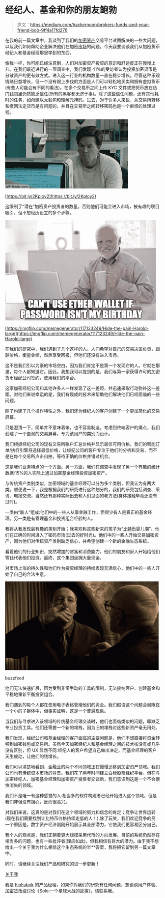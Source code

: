 # 经纪人、基金和你的朋友鲍勃

> 原文：<https://medium.com/hackernoon/brokers-funds-and-your-friend-bob-9ff4a17fd276>

在我的前一篇文章中，我谈到了我们的[加密资产](http://​​https://www.cryptofabrik.com/?utm_source=HN)交易平台试图解决的一些大问题，以及我们如何帮助企业解决他们在加密[市场](https://hackernoon.com/tagged/market)的问题。今天我要谈谈我们从加密货币经纪人和基金经理那里学到的东西。

像我一样，你可能已经注意到，人们对加密资产投资的意识和舒适度正在慢慢上升。在我们最近进行的一项调查中，我们发现 41%的受访者认为投资加密货币是分散资产的更有效方式。进入这一行业的机构数量一直在稳步增长。尽管这种乐观情绪日益增长，但一个没有跟上步伐的方面是人们可以轻松地买卖和拥有虚拟货币(有些人可能会有不同的看法)。在多个交易所之间上传 KYC 文件或把货币放在热门钱包里仍然缺乏信任(所有的黑客都无济于事)。除了这些信任问题，还有其他耗时的任务，如创建以太钱包和理解元掩码。过去，对于许多人来说，从交易所转移和撤回法定货币是有问题的，并且在交易所之间转移密码也是一个麻烦的处理过程。

![](img/4a86fd1953e1be2fd4ef32ee4778f66f.png)

[https://bit.ly/2Kploy2](https://bit.ly/2Kploy2)

这限制了“潜在”加密资产投资者的数量，否则他们可能会进入市场，被有趣的项目吸引，但不想经历设立的多个步骤。

![](img/deef1d5e4644d14a04dd4a8b282f2bc6.png)

[https://imgflip.com/memegenerator/117123249/Hide-the-pain-Harold-large](https://imgflip.com/memegenerator/117123249/Hide-the-pain-Harold-large)

在我们的研究中，我们遇到了几个这样的人。人们希望对自己的交易决策负责，跟踪价格，衡量业绩，然后享受回报，但他们还没有进入市场。

这不是我们引以为豪的市场空白，因为我们肯定不是第一个发现它的人。它就在那里，每个人都知道它。因此，我想我可以提到的是，我们与第一家获得许可的加密货币经纪公司签约，使用我们的平台。

这家加密经纪公司和其他许多人一样发现了这一差距，并迅速采取行动弥补这一差距。对他们来说幸运的是，我们有现成的技术来帮助他们解决他们已经面临的一些问题。

除了构建了几个操作特性之外，我们还为经纪人的客户创建了一个更加简化的交易屏幕。

只是澄清一下，简单并不意味着笨，也不容易制造。考虑到终端客户的痛点，我们创建了一个直观的交易屏幕，专为该用户的类别而设计。

我们根据经纪公司的现有交易所账户汇总价格并显示最佳可用价格，我们的智能订单/执行引擎将选择最佳价格，让经纪公司的客户专注于他们的分析和交易，而不是在每个交易所点击自拍，等待正确的价格并错过机会。

这是我们业务特点的一个方面。另一方面，我们在调查中发现了另一个有趣的统计数据:15%的人实际上通过加密基金经理投资加密资产。

与传统资产类别类似，加密领域的基金经理可以分为多个类别，但我认为有两大类。顺便说一下，我是根据我们的研究进行这种划分的，我们的研究包括调查、采访、电报交流，当然还有那种实际出去和人们见面的老方法(身体接触毕竟还没有过时)。

一类由“新人”组成:他们中的一些人从事金融工作，但很少有人是真正的基金经理。另一类是有管理基金和投资组合经验的人。

我将从我发现最有趣的类别开始；我喜欢称这些新来的孩子为“[比特币](https://hackernoon.com/tagged/bitcoin)婴儿潮”。他们在正确的时间进入了密码市场(过去的好时光)。他们中的一些人开始交易加密资产，因为他们对传统资产类别缺乏信心，并希望创建一个新的金融生态系统。

看着他们的行业知识，突然增加的财富和消费能力，他们的朋友和家人开始给他们寄钱代表他们投资。最终，这个集团坐拥大量现金。

对市场上涨的持久性和他们作为投资经理的持续表现充满信心，他们中的一些人开始了自己的合法生意。

![](img/86ab67c7a89c8246dd5115dfec206e27.png)

buzzfeed

他们无法快速扩展，因为受到非常手动的工具的限制，无法接纳客户、创建基金和平稳地重新平衡投资组合。

我们遇到的每个人都在使用电子表格管理他们的资金。我们假设这个问题会局限在一个小的子群体中，但事实证明，这是一个普遍现象。

当我们与寻求进入该领域的传统基金经理交谈时，他们也面临类似的问题，即缺乏专业投资工具。他们还需要一个新的堆栈，因为旧的堆栈对这些新资产毫无用处。

我们发现，经纪公司和基金经理的客户面临的主要问题是，他们不想直接将资金转移到加密钱包或交易所。虽然今天加密经纪人和基金经理之间的技术栈没有或几乎没有区别，但 UX 显然不同:经纪人的客户希望自己做出决定，而基金经理的客户天生被动，让他们的钱增长。

我们可以清楚地看到，金融业的两个不同领域正在慢慢迁移到加密资产领域。我们公司也有传统资本市场的背景。我们花了两年时间建立白标股票经纪平台。但在与加密经纪人、加密基金经理和加密资产投资者交谈后，我们意识到这是一个不会很快消失的领域。

我们不是唯一有这种感觉的人:相当多的软件构建者已经开始进入这个领域，但是我们非但没有担心，反而很高兴。

对我们来说，这真的是对我们在这个领域的努力和信念的肯定；竞争让世界运转(现在我们需要找到让比特币价格持续走低的人！).除了玩笑，我们欢迎竞争的另一个原因是，数字资产经济刚刚开始展示其全部潜力，它使我们更容易区分自己。

我个人的观点是，我们正朝着更大规模采用代币的方向发展。目前的系统仍然存在相当多的问题，也有一些批评者(理应如此)，但我相信有巨大的潜力。由于我不想给出一个关于我为什么相信这个生态系统的半**答案，我将把它留到另一篇文章中。

同时，请继续关注我们产品和研究的进一步更新！

[关于我](https://www.linkedin.com/in/tanuj-bathla1990/)

我是 [FinFabrik](http://www.finfabrik.com) 的产品经理，如果你对我们的研究有任何问题，想谈谈用户体验、[加密货币](http://www.cryptofabrik.com)或讨论《Solo:一个星球大战的故事》，请联系我。